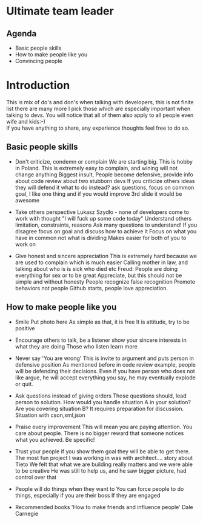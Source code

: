 
# Ultimate team leader

## Agenda
- Basic people skills
- How to make people like you
- Convincing people 

# Introduction
This is mix of do's and don's when talking with developers, this is not finite list there are many more I pick those which are especially important when talking to devs. You will notice that all of them also apply to all people even wife and kids:-)  
If you have anything to share, any experience thoughts feel free to do so.


## Basic people skills
- Don't criticize, condemn or complain
We are starting big. This is hobby in Poland. 
This is extremely easy to complain, and wining will not change anything
Biggest insult,
People become defensive, provide info about code review about two stubborn devs
If you criticize others ideas they will defend it
what to do instead?
ask questions, focus on common goal, I like one thing and if you would improve 3rd slide it would be awesome

- Take others perspective
Lukasz Szydło - none of developers come to work with thought "I will fuck up some code today"
Understand others limitation, constraints, reasons
Ask many questions to understand!
If you disagree focus on goal and discuss how to achieve it
Focus on what you have in common not what is dividing
Makes easier for both of you to work on

- Give honest and sincere appreciation
This is extremely hard because we are used to complain which is much easier
Calling mother in law, and talking about who is is sick who died etc
Freud: People are doing everything for sex or to be great
Appreciate, but this should not be simple and without honesty 
People recognize false recognition
Promote behaviors not people
Github starts,  people love appreciation.

## How to make people like you
- Smile
Put photo here
As simple as that, it is free 
It is attitude, try to be positive

- Encourage others to talk, be a listener
show your sincere interests in what they are doing
Those who listen learn more

- Never say 'You are wrong'
This is invite to argument and puts person in defensive position
As mentioned before in code review example, people will be defending their decisions.
Even if you have person who does not like argue, he will accept everything you say, he may eventually explode or quit.

- Ask questions instead of giving orders
Those questions should, lead person to solution.
How would you handle situation A in your solution?
Are you covering situation B?
It requires preparation for discussion.
Situation with cson,xml,json

- Praise every improvement
This will mean you are paying attention.
You care about people. There is no bigger reward that someone notices what you achieved.
Be specific! 

- Trust your people
if you show them goal they will be able to get there.
The most fun project I was working in was with architect.... story about Tieto
We felt that what we are building really matters and we were able to be creative 
He was still to help us, and he saw bigger picture, had control over that

- People will do things when they want to
You can force people to do things, especially if you are their boss
If they are engaged

- Recommended books
'How to make friends and influence people' Dale Carnegie
